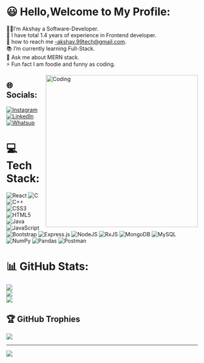 # 😃 Hello,Welcome to My Profile:
👨‍💻I’m Akshay a Software-Developer.<br>👷 I have total 1.4 years of experience in Frontend developer.<br>💬 how to reach me -akshay.99tech@gmail.com.<br>📚 I’m currently learning Full-Stack.<br>💬 Ask me about MERN stack.<br>⚡ Fun fact I am foodie and funny as coding.<br>

<img align="right" alt="Coding" width="400" src="https://cdn.dribbble.com/users/1162077/screenshots/3848914/programmer.gif"/>

## 🌐 Socials:
[![Instagram](https://img.shields.io/badge/Instagram-%23E4405F.svg?logo=Instagram&logoColor=white)](https://instagram.com/https://www.instagram.com/akshay.madriki8/) [![LinkedIn](https://img.shields.io/badge/LinkedIn-%230077B5.svg?logo=linkedin&logoColor=white)](https://linkedin.com/in/https://www.linkedin.com/in/akshay-madriki-a8210a192/) 
[![Whatsup](https://img.shields.io/badge/WhatsApp-%23E4405F.svg?logo=whatsapp&logoColor=white)](https://wa.me/+919686872088)
# 💻 Tech Stack:
![React](https://img.shields.io/badge/react-%2320232a.svg?style=for-the-badge&logo=react&logoColor=%2361DAFB) ![C](https://img.shields.io/badge/c-%2300599C.svg?style=for-the-badge&logo=c&logoColor=white) ![C++](https://img.shields.io/badge/c++-%2300599C.svg?style=for-the-badge&logo=c%2B%2B&logoColor=white) ![CSS3](https://img.shields.io/badge/css3-%231572B6.svg?style=for-the-badge&logo=css3&logoColor=white) ![HTML5](https://img.shields.io/badge/html5-%23E34F26.svg?style=for-the-badge&logo=html5&logoColor=white) ![Java](https://img.shields.io/badge/java-%23ED8B00.svg?style=for-the-badge&logo=java&logoColor=white) ![JavaScript](https://img.shields.io/badge/javascript-%23323330.svg?style=for-the-badge&logo=javascript&logoColor=%23F7DF1E) ![Bootstrap](https://img.shields.io/badge/bootstrap-%23563D7C.svg?style=for-the-badge&logo=bootstrap&logoColor=white) ![Express.js](https://img.shields.io/badge/express.js-%23404d59.svg?style=for-the-badge&logo=express&logoColor=%2361DAFB) ![NodeJS](https://img.shields.io/badge/node.js-6DA55F?style=for-the-badge&logo=node.js&logoColor=white) ![RxJS](https://img.shields.io/badge/rxjs-%23B7178C.svg?style=for-the-badge&logo=reactivex&logoColor=white) ![MongoDB](https://img.shields.io/badge/MongoDB-%234ea94b.svg?style=for-the-badge&logo=mongodb&logoColor=white) ![MySQL](https://img.shields.io/badge/mysql-%2300f.svg?style=for-the-badge&logo=mysql&logoColor=white) ![NumPy](https://img.shields.io/badge/numpy-%23013243.svg?style=for-the-badge&logo=numpy&logoColor=white) ![Pandas](https://img.shields.io/badge/pandas-%23150458.svg?style=for-the-badge&logo=pandas&logoColor=white) ![Postman](https://img.shields.io/badge/Postman-FF6C37?style=for-the-badge&logo=postman&logoColor=white)
# 📊 GitHub Stats:
![](https://github-readme-stats.vercel.app/api?username=Akshay738&theme=dark&hide_border=false&include_all_commits=true&count_private=false)<br/>
![](https://github-readme-streak-stats.herokuapp.com/?user=Akshay738&theme=dark&hide_border=false)<br/>
![](https://github-readme-stats.vercel.app/api/top-langs/?username=Akshay738&theme=dark&hide_border=false&include_all_commits=true&count_private=false&layout=compact)

## 🏆 GitHub Trophies
![](https://github-profile-trophy.vercel.app/?username=Akshay738&theme=radical&no-frame=false&no-bg=true&margin-w=4)

---
[![](https://visitcount.itsvg.in/api?id=Akshay738&icon=0&color=0)](https://visitcount.itsvg.in)

<!-- Proudly created with GPRM ( https://gprm.itsvg.in ) -->
